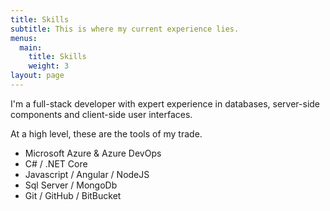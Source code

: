 ```yaml
---
title: Skills
subtitle: This is where my current experience lies.
menus:
  main:
    title: Skills
    weight: 3
layout: page
---
```

I'm a full-stack developer with expert experience in databases, server-side components and client-side user interfaces. 

At a high level, these are the tools of my trade.

* Microsoft Azure & Azure DevOps
* C# / .NET Core
* Javascript / Angular / NodeJS
* Sql Server / MongoDb
* Git / GitHub / BitBucket